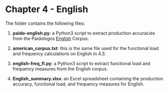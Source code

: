 # Chapter 4 - English

The folder contains the following files:

1. **paido-english.py**: a Python3 script to extract production accuracies from the Paidologos [English](https://phonbank.talkbank.org/access/Eng-NA/PaidoEnglish.html) Corpus.

2. **american_corpus.txt**: this is the same file used for the functional load and frequency calculations on English in 4.3.

3. **english-freq_fl.py**: a Python3 script to extract functional load and frequency measures from the English corpus.

4. **English_summary.xlsx**: an Excel spreadsheet containing the production accuracy, functional load, and frequency measures for English.
